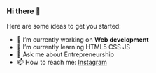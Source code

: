 ### Hi there 👋

Here are some ideas to get you started:

- 🔭 I’m currently working on **Web development**
- 🌱 I’m currently learning HTML5 CSS JS
- 💬 Ask me about Entrepreneurship
- 📫 How to reach me: [Instagram](www.instagram.com/guicoelhods)

